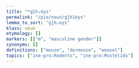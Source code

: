```yaml
---
title: "*gl̥h₁éys"
permalink: "/pie/noun/gl̥h1éys"
lemma_to_sort: "gl̥h₁eys"
klass: noun
etymology: []
markers: [["m", "masculine gender"]]
synonyms: []
definitions: ["mouse", "dormouse", "weasel"]
topics: ["ine-pro:Rodents", "ine-pro:Mustelids"]
---
```

